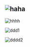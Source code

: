  ![haha](https://user-images.githubusercontent.com/48179170/133964545-10813127-4a4a-463e-9f07-6d5d5eb3ed04.png)
 ---
![hhhh](https://user-images.githubusercontent.com/48179170/133964684-fd2f6568-ba45-4180-8040-420a445bc19f.png)



![ddd1](https://user-images.githubusercontent.com/48179170/133965164-9a0b1641-6d86-4903-9013-175ab5cb418c.png)

![dddd2](https://user-images.githubusercontent.com/48179170/133965169-36460bfd-852a-4f42-8eb1-ee2cfe86a13a.png)

